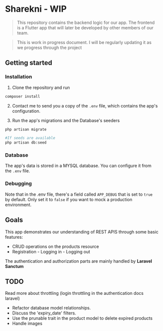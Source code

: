 # Sharekni - WIP

> This repository contains the backend logic for our app. The frontend is a Flutter app that will later be developed by other members of our team.

> This is work in progress document. I will be regularly updating it as we progress through the project

## Getting started

### Installation

1. Clone the repository and run

```sh
composer install
```

2. Contact me to send you a copy of the `.env` file, which contains the app's configuration.

3. Run the app's migrations and the Database's seeders

```sh
php artisan migrate

#If seeds are available
php artisan db:seed
```

### Database

The app's data is stored in a MYSQL database. You can configure it from the `.env` file.

### Debugging

Note that in the .env file, there's a field called `APP_DEBUG` that is set to `true` by default. Only set it to `false` if you want to mock a production environment.

## Goals

This app demonstrates our understanding of REST APIS through some basic features:

-   CRUD operations on the products resource
-   Registration - Logging in - Logging out

The authentication and authorization parts are mainly handled by **Laravel Sanctum**

## TODO

Read more about throttling (login throttling in the authentication docs laravel)

-   Refactor database model relationships.
-   Discuss the 'expiry_date' filters.
-	Use the prunable trait in the product model to delete expired products
-   Handle images
